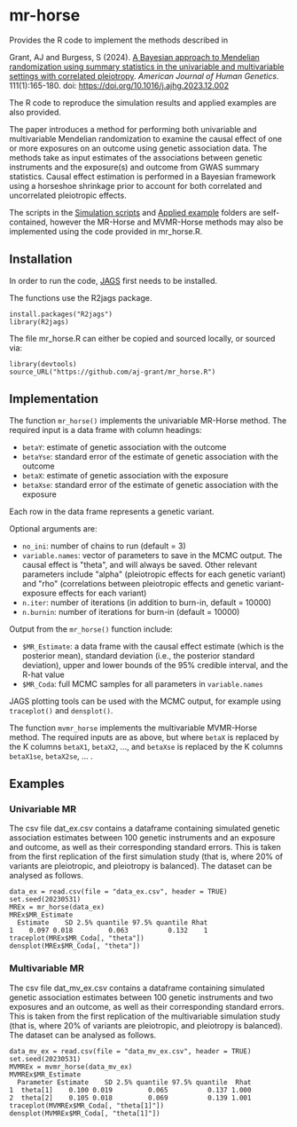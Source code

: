 # mr-horse
Provides the R code to implement the methods described in

Grant, AJ and Burgess, S (2024). [A Bayesian approach to Mendelian randomization using summary statistics in the univariable and multivariable settings with correlated pleiotropy](https://doi.org/10.1016/j.ajhg.2023.12.002). *American Journal of Human Genetics*. 111(1):165-180. doi: https://doi.org/10.1016/j.ajhg.2023.12.002

The R code to reproduce the simulation results and applied examples are also provided.

The paper introduces a method for performing both univariable and multivariable Mendelian randomization to examine the
causal effect of one or more exposures on an outcome using genetic association data. The methods take as input estimates
of the associations between genetic instruments and the exposure(s) and outcome from GWAS summary statistics. Causal
effect estimation is performed in a Bayesian framework using a horseshoe shrinkage prior to account for both correlated
and uncorrelated pleiotropic effects.

The scripts in the [Simulation scripts](https://github.com/aj-grant/mrhorse/tree/main/Simulation%20scripts) and
[Applied example](https://github.com/aj-grant/mrhorse/tree/main/Applied%20example) folders are self-contained, however
the MR-Horse and MVMR-Horse methods may also be implemented using the code provided in mr_horse.R.

## Installation
In order to run the code, [JAGS](https://sourceforge.net/projects/mcmc-jags/) first needs to be installed.

The functions use the R2jags package.

```
install.packages("R2jags")
library(R2jags)
```

The file mr_horse.R can either be copied and sourced locally, or sourced via:
```
library(devtools)
source_URL("https://github.com/aj-grant/mr_horse.R")
```

## Implementation
The function `mr_horse()` implements the univariable MR-Horse method. The required input is a data frame with column headings:

- `betaY`: estimate of genetic association with the outcome
- `betaYse`: standard error of the estimate of genetic association with the outcome
- `betaX`: estimate of genetic association with the exposure
- `betaXse`: standard error of the estimate of genetic association with the exposure

Each row in the data frame represents a genetic variant.

Optional arguments are:

- `no_ini`: number of chains to run (default = 3)
- `variable.names`: vector of parameters to save in the MCMC output. The causal effect is "theta", and will always be saved.
Other relevant parameters include "alpha" (pleiotropic effects for each genetic variant) and "rho" (correlations between
pleiotropic effects and genetic variant-exposure effects for each variant)
- `n.iter`: number of iterations (in addition to burn-in, default = 10000)
- `n.burnin`: number of iterations for burn-in (default = 10000)

Output from the `mr_horse()` function include:

- `$MR_Estimate`: a data frame with the causal effect estimate (which is the posterior mean), standard deviation (i.e.,
the posterior standard deviation), upper and lower bounds of the 95% credible interval, and the R-hat value
- `$MR_Coda`: full MCMC samples for all parameters in `variable.names`

JAGS plotting tools can be used with the MCMC output, for example using `traceplot()` and `densplot()`.

The function `mvmr_horse` implements the multivariable MVMR-Horse method. The required inputs are as above, but
where `betaX` is replaced by the K columns `betaX1`, `betaX2`, ..., and `betaXse` is replaced by the K columns
`betaX1se`, `betaX2se`, ... .

## Examples
### Univariable MR
The csv file dat_ex.csv contains a dataframe containing simulated genetic association estimates between 100 genetic
instruments and an exposure and outcome, as well as their corresponding standard errors. This is taken from the first
replication of the first simulation study (that is, where 20% of variants are pleiotropic, and pleiotropy is balanced).
The dataset can be analysed as follows.

```
data_ex = read.csv(file = "data_ex.csv", header = TRUE)
set.seed(20230531)
MREx = mr_horse(data_ex)
MREx$MR_Estimate
  Estimate    SD 2.5% quantile 97.5% quantile Rhat
1    0.097 0.018         0.063          0.132    1
traceplot(MREx$MR_Coda[, "theta"])
densplot(MREx$MR_Coda[, "theta"])
```

### Multivariable MR
The csv file dat_mv_ex.csv contains a dataframe containing simulated genetic association estimates between 100 genetic
instruments and two exposures and an outcome, as well as their corresponding standard errors. This is taken from the first
replication of the multivariable simulation study (that is, where 20% of variants are pleiotropic, and pleiotropy is balanced).
The dataset can be analysed as follows.

```
data_mv_ex = read.csv(file = "data_mv_ex.csv", header = TRUE)
set.seed(20230531)
MVMREx = mvmr_horse(data_mv_ex)
MVMREx$MR_Estimate
  Parameter Estimate    SD 2.5% quantile 97.5% quantile  Rhat
1  theta[1]    0.100 0.019         0.065          0.137 1.000
2  theta[2]    0.105 0.018         0.069          0.139 1.001
traceplot(MVMREx$MR_Coda[, "theta[1]"])
densplot(MVMREx$MR_Coda[, "theta[1]"])
```
